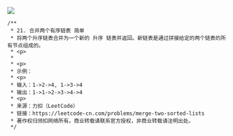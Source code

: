 
![](https://youpaiyun.zongqilive.cn/image/20210108192837.png)

```
/**
 * 21. 合并两个有序链表 简单
 * 将两个升序链表合并为一个新的 升序 链表并返回。新链表是通过拼接给定的两个链表的所有节点组成的。 
 * <p>
 *  
 * <p>
 * 示例：
 * <p>
 * 输入：1->2->4, 1->3->4
 * 输出：1->1->2->3->4->4
 * <p>
 * 来源：力扣（LeetCode）
 * 链接：https://leetcode-cn.com/problems/merge-two-sorted-lists
 * 著作权归领扣网络所有。商业转载请联系官方授权，非商业转载请注明出处。
 */
```
